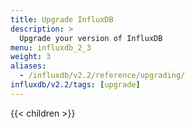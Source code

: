 ```yaml
---
title: Upgrade InfluxDB
description: >
  Upgrade your version of InfluxDB
menu: influxdb_2_3
weight: 3
aliases:
  - /influxdb/v2.2/reference/upgrading/
influxdb/v2.2/tags: [upgrade]
---
```


{{< children >}}
